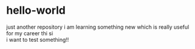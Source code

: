 # hello-world
just another repository
i am learning something new which is really useful for my career
thi si  
i want to test something!!

